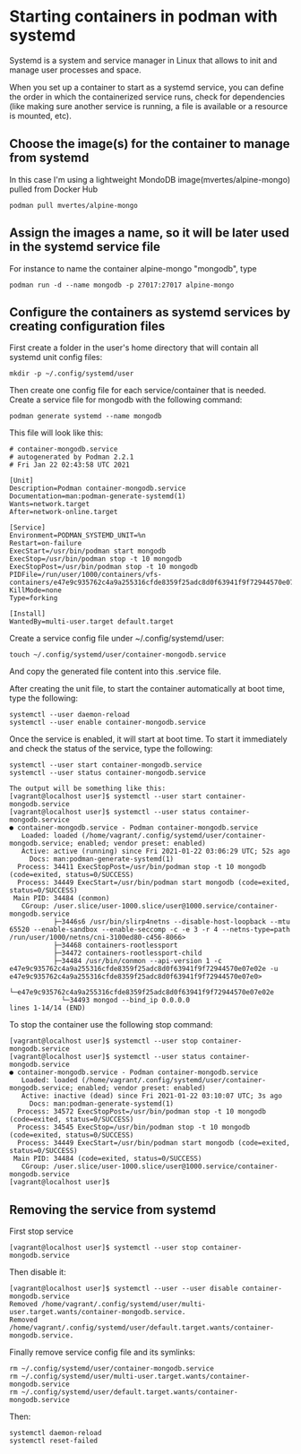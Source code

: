 # Starting containers in podman with systemd

Systemd is a system and service manager in Linux that allows to init and manage user processes and space.

When you set up a container to start as a systemd service, you can define the order in which the containerized service runs, check for dependencies (like making sure another service is running, a file is available or a resource is mounted, etc).

## Choose the image(s) for the container to manage from systemd
In this case I'm using a lightweight MondoDB image(mvertes/alpine-mongo) pulled from Docker Hub
```
podman pull mvertes/alpine-mongo
```
## Assign the images a name, so it will be later used in the systemd service file
For instance to name the container alpine-mongo "mongodb", type
```
podman run -d --name mongodb -p 27017:27017 alpine-mongo
```

## Configure the containers as systemd services by creating configuration files

First create a folder in the user's home directory that will contain all systemd unit config files:
```
mkdir -p ~/.config/systemd/user
```
Then create one config file for each service/container that is needed.
Create a service file for mongodb with the following command:
```
podman generate systemd --name mongodb
```
This file will look like this:
```
# container-mongodb.service
# autogenerated by Podman 2.2.1
# Fri Jan 22 02:43:58 UTC 2021

[Unit]
Description=Podman container-mongodb.service
Documentation=man:podman-generate-systemd(1)
Wants=network.target
After=network-online.target

[Service]
Environment=PODMAN_SYSTEMD_UNIT=%n
Restart=on-failure
ExecStart=/usr/bin/podman start mongodb
ExecStop=/usr/bin/podman stop -t 10 mongodb
ExecStopPost=/usr/bin/podman stop -t 10 mongodb
PIDFile=/run/user/1000/containers/vfs-containers/e47e9c935762c4a9a255316cfde8359f25adc8d0f63941f9f72944570e07e02e/userdata/conmon.pid
KillMode=none
Type=forking

[Install]
WantedBy=multi-user.target default.target
```
Create a service config file under ~/.config/systemd/user:
```
touch ~/.config/systemd/user/container-mongodb.service
```
And copy the generated file content into this .service file.

After creating the unit file, to start the container automatically at boot time, type the following:
```
systemctl --user daemon-reload
systemctl --user enable container-mongodb.service
```

Once the service is enabled, it will start at boot time. To start it immediately and check the status of the service, type the following:
```
systemctl --user start container-mongodb.service
systemctl --user status container-mongodb.service
```
```
The output will be something like this:
[vagrant@localhost user]$ systemctl --user start container-mongodb.service
[vagrant@localhost user]$ systemctl --user status container-mongodb.service
● container-mongodb.service - Podman container-mongodb.service
   Loaded: loaded (/home/vagrant/.config/systemd/user/container-mongodb.service; enabled; vendor preset: enabled)
   Active: active (running) since Fri 2021-01-22 03:06:29 UTC; 52s ago
     Docs: man:podman-generate-systemd(1)
  Process: 34411 ExecStopPost=/usr/bin/podman stop -t 10 mongodb (code=exited, status=0/SUCCESS)
  Process: 34449 ExecStart=/usr/bin/podman start mongodb (code=exited, status=0/SUCCESS)
 Main PID: 34484 (conmon)
   CGroup: /user.slice/user-1000.slice/user@1000.service/container-mongodb.service
           ├─3446s6 /usr/bin/slirp4netns --disable-host-loopback --mtu 65520 --enable-sandbox --enable-seccomp -c -e 3 -r 4 --netns-type=path /run/user/1000/netns/cni-3100ed80-c456-8066>
           ├─34468 containers-rootlessport
           ├─34472 containers-rootlessport-child
           ├─34484 /usr/bin/conmon --api-version 1 -c e47e9c935762c4a9a255316cfde8359f25adc8d0f63941f9f72944570e07e02e -u e47e9c935762c4a9a255316cfde8359f25adc8d0f63941f9f72944570e07e0>
           └─e47e9c935762c4a9a255316cfde8359f25adc8d0f63941f9f72944570e07e02e
             └─34493 mongod --bind_ip 0.0.0.0
lines 1-14/14 (END)
```
To stop the container use the following stop command:
```
[vagrant@localhost user]$ systemctl --user stop container-mongodb.service
[vagrant@localhost user]$ systemctl --user status container-mongodb.service
● container-mongodb.service - Podman container-mongodb.service
   Loaded: loaded (/home/vagrant/.config/systemd/user/container-mongodb.service; enabled; vendor preset: enabled)
   Active: inactive (dead) since Fri 2021-01-22 03:10:07 UTC; 3s ago
     Docs: man:podman-generate-systemd(1)
  Process: 34572 ExecStopPost=/usr/bin/podman stop -t 10 mongodb (code=exited, status=0/SUCCESS)
  Process: 34545 ExecStop=/usr/bin/podman stop -t 10 mongodb (code=exited, status=0/SUCCESS)
  Process: 34449 ExecStart=/usr/bin/podman start mongodb (code=exited, status=0/SUCCESS)
 Main PID: 34484 (code=exited, status=0/SUCCESS)
   CGroup: /user.slice/user-1000.slice/user@1000.service/container-mongodb.service
[vagrant@localhost user]$
```

## Removing the service from systemd
First stop service
```
[vagrant@localhost user]$ systemctl --user stop container-mongodb.service
```
Then disable it:
```
[vagrant@localhost user]$ systemctl --user --user disable container-mongodb.service
Removed /home/vagrant/.config/systemd/user/multi-user.target.wants/container-mongodb.service.
Removed /home/vagrant/.config/systemd/user/default.target.wants/container-mongodb.service.
```
Finally remove service config file and its symlinks:
```
rm ~/.config/systemd/user/container-mongodb.service
rm ~/.config/systemd/user/multi-user.target.wants/container-mongodb.service
rm ~/.config/systemd/user/default.target.wants/container-mongodb.service
```
Then:
```
systemctl daemon-reload
systemctl reset-failed
```
